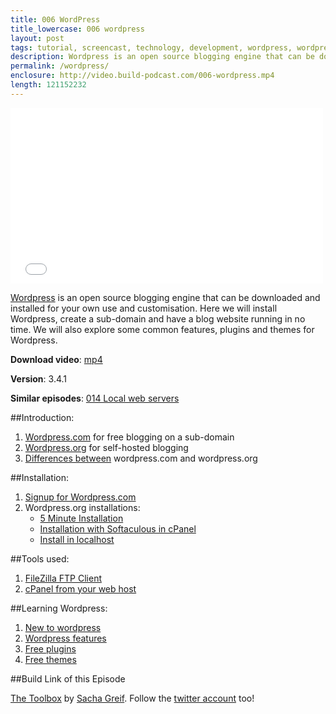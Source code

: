 ```yaml
---
title: 006 WordPress
title_lowercase: 006 wordpress
layout: post
tags: tutorial, screencast, technology, development, wordpress, wordpress.org, blogging, blog, open source, html, css, php, cpanel, softaculous, installation
description: Wordpress is an open source blogging engine that can be downloaded and installed for your own use and customisation. Here we will install Wordpress, create a sub-domain and have a blog website running in no time. We will also explore some common features, plugins and themes for Wordpress.
permalink: /wordpress/
enclosure: http://video.build-podcast.com/006-wordpress.mp4
length: 121152232
---
```


<div id="video"><iframe src="//player.vimeo.com/video/45683134" width="500" height="281" frameborder="0" webkitallowfullscreen mozallowfullscreen allowfullscreen></iframe></div>

[Wordpress](http://wordpress.org/) is an open source blogging engine that can be downloaded and installed for your own use and customisation. Here we will install Wordpress, create a sub-domain and have a blog website running in no time. We will also explore some common features, plugins and themes for Wordpress.

<p><strong>Download video</strong>: <a href="http://video.build-podcast.com/006-wordpress.mp4" download="build-podcast-006-wordpress.mp4">mp4</a></p>

**Version**: 3.4.1

**Similar episodes**: [014 Local web servers](/local-web-servers/)

##Introduction:

1. [Wordpress.com](http://wordpress.com/) for free blogging on a sub-domain
1. [Wordpress.org](http://wordpress.org/) for self-hosted blogging
1. [Differences between](http://en.support.wordpress.com/com-vs-org/) wordpress.com and wordpress.org

##Installation:

1. [Signup for Wordpress.com](https://en.wordpress.com/signup/)
1. Wordpress.org installations:
    - [5 Minute Installation](http://codex.wordpress.org/Installing_WordPress#Famous_5-Minute_Install)
    - [Installation with Softaculous in cPanel](http://codex.wordpress.org/Installing_WordPress#Softaculous)
    - [Install in localhost](http://codex.wordpress.org/Installing_WordPress_Locally_on_Your_Mac_With_MAMP)

##Tools used:

1. [FileZilla FTP Client](http://filezilla-project.org/)
1. [cPanel from your web host](http://en.wikipedia.org/wiki/CPanel)

##Learning Wordpress:

1. [New to wordpress](http://codex.wordpress.org/New_To_WordPress_-_Where_to_Start)
1. [Wordpress features](http://wordpress.org/about/features/)
1. [Free plugins](http://wordpress.org/extend/plugins/)
1. [Free themes](http://wordpress.org/extend/themes/)

##Build Link of this Episode

[The Toolbox](http://www.thetoolbox.cc/) by [Sacha Greif](http://sachagreif.com/). Follow the [twitter account](http://twitter.com/TheToolbox_) too!
